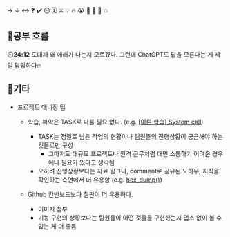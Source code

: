 → ↓ ↔ ❓ ✔️ ⏲️ 🗓️ ⚔️ 💡 🔥 😭 👏 🎵 🚨 💥

## 🧠공부 흐름
⏲️**24:12** 도대체 왜 에러가 나는지 모르겠다. 그런데 ChatGPT도 답을 모른다는 게 제일 답답하다🔥  

## 📌기타
- 프로젝트 매니징 팁
    - 학습, 파악은 TASK로 다룰 필요 없다. (e.g. [[이론 학습] System call](https://github.com/Jungle-W9-T8/PintOS/issues/11))
        - TASK는 정말로 남은 작업의 현황이나 팀원들의 진행상황이 궁금해야 하는 것들로만 구성
            - 그마저도 대규모 프로젝트나 원격 근무처럼 대면 소통하기 어려운 경우에나 필요가 있다고 생각됨
        - 오히려 진행상황보다는 자료 링크나, comment로 공유된 노하우, 지식을 확인하는 측면에서 더 유용함 (e.g. [hex_dump()](https://github.com/Jungle-W9-T8/PintOS/issues/13))

    - Github 칸반보드보다 칠판이 더 유용하다.
        - 이미지 첨부
        - 기능 구현의 상황보다는 팀원들이 어떤 것들을 구현했는지 뎁스 없이 볼 수 있는 게 더 좋음
